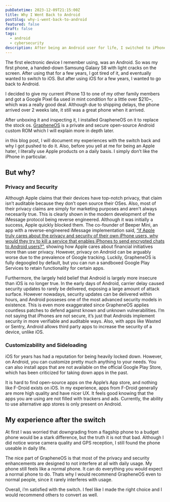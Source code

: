 ```yaml
---
pubDatetime: 2023-12-09T21:15:00Z
title: Why I Went Back to Android
postSlug: why-i-went-back-to-android
featured: false
draft: false
tags:
  - android
  - cybersecurity
description: After being an Android user for life, I switched to iPhone for a period of 2~ years. However I switched back to Android and heres why.
---
```


The first electronic device I remember using, was an Android. So was my first phone, a handed-down Samsung Galaxy S8 with light cracks on the screen. After using that for a few years, I got tired of it, and eventually wanted to switch to iOS. But after using iOS for a few years, I wanted to go back to Android.

I decided to give my current iPhone 13 to one of my other family members and got a Google Pixel 6a used in mint condition for a little over $210~, which was a really good deal. Although due to shipping delays, the phone arrived over 2 weeks late, it still was a great phone when it arrived.

After unboxing it and inspecting it, I installed GrapheneOS on it to replace the stock os. [GrapheneOS](https://grapheneos.org/) is a private and secure open-source Android custom ROM which I will explain more in depth later.

in this blog post, I will document my experiences with the switch back and why I got pushed to do it. Also, before you yell at me for being an Apple hater, I literally use Apple products on a daily basis. I simply don’t like the iPhone in particular.

## But why?

### Privacy and Security

Although Apple claims that their devices have top-notch privacy, that claim isn’t auditable because they don’t open source their OSes. Also, most of their privacy claims are simply for marketing purposes and aren't always necesarily true. This is clearly shown in the modern development of the iMessage protocol being reverse engineered. Although it was initially a success, Apple quickly blocked them. The co-founder of Beeper Mini, an app with a reverse-engineered iMessage implementation said, [“if Apple truly cares about the privacy and security of their own iPhone users, why would they try to kill a service that enables iPhones to send encrypted chats to Android users?”](https://arc.net/l/quote/aayxoewd), showing how Apple cares about financial initiatives more than user privacy. However, privacy on Android can be arguably worse due to the prevalence of Google tracking. Luckily, GrapheneOS is fully degoogled by default, but you can run a sandboxed Google Play Services to retain functionality for certain apps.

Furthermore, the largely held belief that Android is largely more insecure than iOS is no longer true. In the early days of Android, carrier delay caused security updates to rarely be delivered, exposing a large amount of attack surface. However nowadays, security updates can be delivered within hours, and Android posseses one of the most advanced security models in existence. This is even more exaggerated since GrapheneOS applies countless patches to defend against known and unknown vulnerabilities. I’m not saying that iPhones are not secure, it’s just that Androids implement security in more verifiable and auditable ways. Also, with apps like Wasted or Sentry, Android allows third party apps to increase the security of a device, unlike iOS.

### Customizability and Sideloading

iOS for years has had a reputation for being heavily locked down. However, on Android, you can customize pretty much anything to your needs. You can also install apps that are not available on the official Google Play Store, which has been criticized for taking down apps in the past.

It is hard to find open-source apps on the Apple’s App store, and nothing like F-Droid exists on iOS. In my experience, apps from F-Droid generally are more high quality and have nicer UX. It feels good knowing that the apps you are using are not filled with trackers and ads. Currently, the ability to use alternative app stores is only present on Android.

## My experience after the switch

At first I was worried that downgrading from a flagship phone to a budget phone would be a stark difference, but the truth it is not that bad. Although I did notice worse camera quality and GPS reception, I still found the phone useable in daily life.

The nice part of GrapheneOS is that most of the privacy and security enhancements are designed to not interfere at all with daily usage. My phone still feels like a normal phone. It can do everything you would expect a normal phone to do. Thats why I would recommend GrapheneOS even to normal people, since it rarely interferes with usage.

Overall, i’m satisfied with the switch. I feel like I made the right choice and I would recommend others to convert as well.
